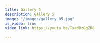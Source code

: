 ```yaml
---
title: Gallery 5
description: Gallery 5
image: "/images/gallery_05.jpg"
is_video: true
video_link: https://youtu.be/TxadDzOgZD8

---
```

